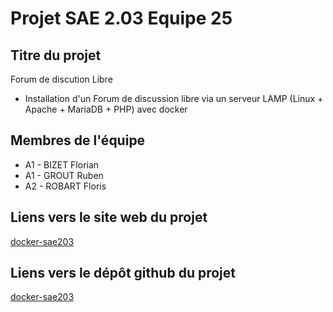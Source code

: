 # Projet SAE 2.03 Equipe 25


## Titre du projet

Forum de discution Libre

- Installation d'un Forum de discussion libre via un serveur LAMP (Linux + Apache + MariaDB + PHP) avec docker


## Membres de l'équipe
- A1 - BIZET  Florian
- A1 - GROUT  Ruben
- A2 - ROBART Floris


## Liens vers le site web du projet

[docker-sae203](https://florobart.github.io/docker-sae203/)


## Liens vers le dépôt github du projet

[docker-sae203](https://github.com/FloRobart/docker-sae203/)
